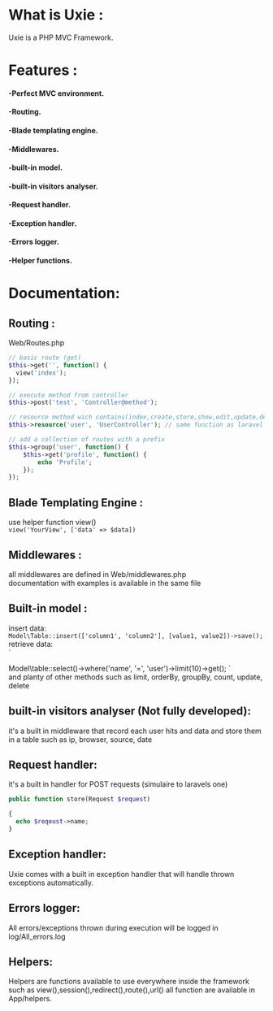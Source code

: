 # What is Uxie :

Uxie is a PHP MVC Framework.

# Features :
#### -Perfect MVC environment.
#### -Routing.
#### -Blade templating engine.
#### -Middlewares.
#### -built-in model.
#### -built-in visitors analyser.
#### -Request handler.
#### -Exception handler.
#### -Errors logger.
#### -Helper functions.

# Documentation:
## Routing :
Web/Routes.php  

```php
// basic route (get)
$this->get('', function() {
  view('index');
});

// execute method from controller
$this->post('test', 'Controller@method');

// resource method wich contains(index,create,store,show,edit,update,delete) same as laravel
$this->resource('user', 'UserController'); // same function as laravel

// add a collection of routes with a prefix
$this->group('user', function() {
    $this->get('profile', function() {
        echo 'Profile';
    });
});

```
## Blade Templating Engine :
use helper function view()  
`
view('YourView', ['data' => $data])
`
## Middlewares :
all middlewares are defined in Web/middlewares.php  
documentation with examples is available in the same file  
## Built-in model :
insert data:  
`
Model\Table::insert(['column1', 'column2'], [value1, value2])->save();
`  
retrieve data:  
`

Model\table::select()->where('name', '=', 'user')->limit(10)->get();
`  
and planty of other methods such as limit, orderBy, groupBy, count, update, delete  
## built-in visitors analyser (Not fully developed):

it's a built in middleware that record each user hits and data and store them in a table
such as ip, browser, source, date
## Request handler:
it's a built in handler for POST requests (simulaire to laravels one)  

```php
public function store(Request $request)  

{  
  echo $reqeust->name;  
}
```
## Exception handler:

Uxie comes with a built in exception handler that will handle thrown exceptions automatically.
## Errors logger:
All errors/exceptions thrown during execution will be logged in log/All_errors.log
## Helpers:


Helpers are functions available to use everywhere inside the framework such as view(),session(),redirect(),route(),url()
all function are available in App/helpers.
